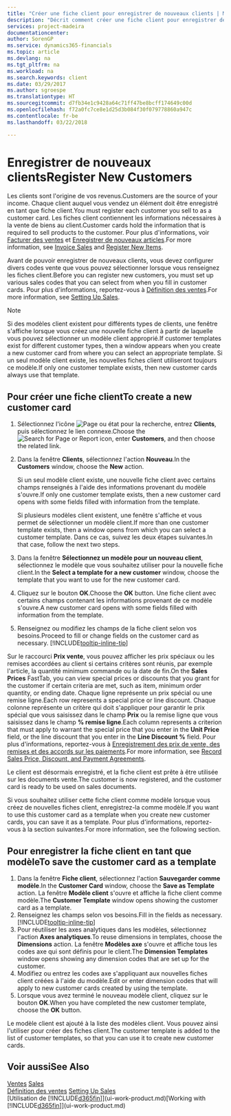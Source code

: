 ```yaml
---
title: "Créer une fiche client pour enregistrer de nouveaux clients | Microsoft Docs"
description: "Décrit comment créer une fiche client pour enregistrer des informations sur chaque nouveau client ou client auquel vous vendez."
services: project-madeira
documentationcenter: 
author: SorenGP
ms.service: dynamics365-financials
ms.topic: article
ms.devlang: na
ms.tgt_pltfrm: na
ms.workload: na
ms.search.keywords: client
ms.date: 03/29/2017
ms.author: sgroespe
ms.translationtype: HT
ms.sourcegitcommit: d7fb34e1c9428a64c71ff47be8bcff174649c00d
ms.openlocfilehash: f72a0fc7ce8e1d25d3b084f30f079778860a947c
ms.contentlocale: fr-be
ms.lasthandoff: 03/22/2018

---
```

# <a name="register-new-customers"></a><span data-ttu-id="2879e-103">Enregistrer de nouveaux clients</span><span class="sxs-lookup"><span data-stu-id="2879e-103">Register New Customers</span></span>
<span data-ttu-id="2879e-104">Les clients sont l'origine de vos revenus.</span><span class="sxs-lookup"><span data-stu-id="2879e-104">Customers are the source of your income.</span></span> <span data-ttu-id="2879e-105">Chaque client auquel vous vendez un élément doit être enregistré en tant que fiche client.</span><span class="sxs-lookup"><span data-stu-id="2879e-105">You must register each customer you sell to as a customer card.</span></span> <span data-ttu-id="2879e-106">Les fiches client contiennent les informations nécessaires à la vente de biens au client.</span><span class="sxs-lookup"><span data-stu-id="2879e-106">Customer cards hold the information that is required to sell products to the customer.</span></span> <span data-ttu-id="2879e-107">Pour plus d'informations, voir [Facturer des ventes](sales-how-invoice-sales.md) et [Enregistrer de nouveaux articles](inventory-how-register-new-items.md).</span><span class="sxs-lookup"><span data-stu-id="2879e-107">For more information, see [Invoice Sales](sales-how-invoice-sales.md) and [Register New Items](inventory-how-register-new-items.md).</span></span>  

<span data-ttu-id="2879e-108">Avant de pouvoir enregistrer de nouveaux clients, vous devez configurer divers codes vente que vous pouvez sélectionner lorsque vous renseignez les fiches client.</span><span class="sxs-lookup"><span data-stu-id="2879e-108">Before you can register new customers, you must set up various sales codes that you can select from when you fill in customer cards.</span></span> <span data-ttu-id="2879e-109">Pour plus d'informations, reportez-vous à [Définition des ventes](sales-setup-sales.md).</span><span class="sxs-lookup"><span data-stu-id="2879e-109">For more information, see [Setting Up Sales](sales-setup-sales.md).</span></span>

> [!NOTE]  
>   <span data-ttu-id="2879e-110">Si des modèles client existent pour différents types de clients, une fenêtre s'affiche lorsque vous créez une nouvelle fiche client à partir de laquelle vous pouvez sélectionner un modèle client approprié.</span><span class="sxs-lookup"><span data-stu-id="2879e-110">If customer templates exist for different customer types, then a window appears when you create a new customer card from where you can select an appropriate template.</span></span> <span data-ttu-id="2879e-111">Si un seul modèle client existe, les nouvelles fiches client utiliseront toujours ce modèle.</span><span class="sxs-lookup"><span data-stu-id="2879e-111">If only one customer template exists, then new customer cards always use that template.</span></span>

## <a name="to-create-a-new-customer-card"></a><span data-ttu-id="2879e-112">Pour créer une fiche client</span><span class="sxs-lookup"><span data-stu-id="2879e-112">To create a new customer card</span></span>
1. <span data-ttu-id="2879e-113">Sélectionnez l'icône ![Page ou état pour la recherche](media/ui-search/search_small.png "icône Page ou état pour la recherche"), entrez **Clients**, puis sélectionnez le lien connexe.</span><span class="sxs-lookup"><span data-stu-id="2879e-113">Choose the ![Search for Page or Report](media/ui-search/search_small.png "Search for Page or Report icon") icon, enter **Customers**, and then choose the related link.</span></span>  
2. <span data-ttu-id="2879e-114">Dans la fenêtre **Clients**, sélectionnez l'action **Nouveau**.</span><span class="sxs-lookup"><span data-stu-id="2879e-114">In the **Customers** window, choose the **New** action.</span></span>

    <span data-ttu-id="2879e-115">Si un seul modèle client existe, une nouvelle fiche client avec certains champs renseignés à l'aide des informations provenant du modèle s'ouvre.</span><span class="sxs-lookup"><span data-stu-id="2879e-115">If only one customer template exists, then a new customer card opens with some fields filled with information from the template.</span></span>

    <span data-ttu-id="2879e-116">Si plusieurs modèles client existent, une fenêtre s'affiche et vous permet de sélectionner un modèle client.</span><span class="sxs-lookup"><span data-stu-id="2879e-116">If more than one customer template exists, then a window opens from which you can select a customer template.</span></span> <span data-ttu-id="2879e-117">Dans ce cas, suivez les deux étapes suivantes.</span><span class="sxs-lookup"><span data-stu-id="2879e-117">In that case, follow the next two steps.</span></span>
3. <span data-ttu-id="2879e-118">Dans la fenêtre **Sélectionnez un modèle pour un nouveau client**, sélectionnez le modèle que vous souhaitez utiliser pour la nouvelle fiche client.</span><span class="sxs-lookup"><span data-stu-id="2879e-118">In the **Select a template for a new customer** window, choose the template that you want to use for the new customer card.</span></span>
4. <span data-ttu-id="2879e-119">Cliquez sur le bouton **OK**.</span><span class="sxs-lookup"><span data-stu-id="2879e-119">Choose the **OK** button.</span></span> <span data-ttu-id="2879e-120">Une fiche client avec certains champs contenant les informations provenant de ce modèle s'ouvre.</span><span class="sxs-lookup"><span data-stu-id="2879e-120">A new customer card opens with some fields filled with information from the template.</span></span>  
5. <span data-ttu-id="2879e-121">Renseignez ou modifiez les champs de la fiche client selon vos besoins.</span><span class="sxs-lookup"><span data-stu-id="2879e-121">Proceed to fill or change fields on the customer card as necessary.</span></span> [!INCLUDE[tooltip-inline-tip](includes/tooltip-inline-tip_md.md)]

<span data-ttu-id="2879e-122">Sur le raccourci **Prix vente**, vous pouvez afficher les prix spéciaux ou les remises accordées au client si certains critères sont réunis, par exemple l'article, la quantité minimum commande ou la date de fin.</span><span class="sxs-lookup"><span data-stu-id="2879e-122">On the **Sales Prices** FastTab, you can view special prices or discounts that you grant for the customer if certain criteria are met, such as item, minimum order quantity, or ending date.</span></span> <span data-ttu-id="2879e-123">Chaque ligne représente un prix spécial ou une remise ligne.</span><span class="sxs-lookup"><span data-stu-id="2879e-123">Each row represents a special price or line discount.</span></span> <span data-ttu-id="2879e-124">Chaque colonne représente un critère qui doit s'appliquer pour garantir le prix spécial que vous saisissez dans le champ **Prix** ou la remise ligne que vous saisissez dans le champ **% remise ligne**.</span><span class="sxs-lookup"><span data-stu-id="2879e-124">Each column represents a criterion that must apply to warrant the special price that you enter in the **Unit Price** field, or the line discount that you enter in the **Line Discount %** field.</span></span> <span data-ttu-id="2879e-125">Pour plus d'informations, reportez-vous à [Enregistrement des prix de vente, des remises et des accords sur les paiements](sales-how-record-sales-price-discount-payment-agreements.md).</span><span class="sxs-lookup"><span data-stu-id="2879e-125">For more information, see [Record Sales Price, Discount, and Payment Agreements](sales-how-record-sales-price-discount-payment-agreements.md).</span></span>

<span data-ttu-id="2879e-126">Le client est désormais enregistré, et la fiche client est prête à être utilisée sur les documents vente.</span><span class="sxs-lookup"><span data-stu-id="2879e-126">The customer is now registered, and the customer card is ready to be used on sales documents.</span></span>

<span data-ttu-id="2879e-127">Si vous souhaitez utiliser cette fiche client comme modèle lorsque vous créez de nouvelles fiches client, enregistrez-la comme modèle.</span><span class="sxs-lookup"><span data-stu-id="2879e-127">If you want to use this customer card as a template when you create new customer cards, you can save it as a template.</span></span> <span data-ttu-id="2879e-128">Pour plus d'informations, reportez-vous à la section suivantes.</span><span class="sxs-lookup"><span data-stu-id="2879e-128">For more information, see the following section.</span></span>

## <a name="to-save-the-customer-card-as-a-template"></a><span data-ttu-id="2879e-129">Pour enregistrer la fiche client en tant que modèle</span><span class="sxs-lookup"><span data-stu-id="2879e-129">To save the customer card as a template</span></span>
1. <span data-ttu-id="2879e-130">Dans la fenêtre **Fiche client**, sélectionnez l'action **Sauvegarder comme modèle**.</span><span class="sxs-lookup"><span data-stu-id="2879e-130">In the **Customer Card** window, choose the **Save as Template** action.</span></span> <span data-ttu-id="2879e-131">La fenêtre **Modèle client** s'ouvre et affiche la fiche client comme modèle.</span><span class="sxs-lookup"><span data-stu-id="2879e-131">The **Customer Template** window opens showing the customer card as a template.</span></span>
2. <span data-ttu-id="2879e-132">Renseignez les champs selon vos besoins.</span><span class="sxs-lookup"><span data-stu-id="2879e-132">Fill in the fields as necessary.</span></span> [!INCLUDE[tooltip-inline-tip](includes/tooltip-inline-tip_md.md)]
3. <span data-ttu-id="2879e-133">Pour réutiliser les axes analytiques dans les modèles, sélectionnez l'action **Axes analytiques**.</span><span class="sxs-lookup"><span data-stu-id="2879e-133">To reuse dimensions in templates, choose the **Dimensions** action.</span></span> <span data-ttu-id="2879e-134">La fenêtre **Modèles axe** s'ouvre et affiche tous les codes axe qui sont définis pour le client.</span><span class="sxs-lookup"><span data-stu-id="2879e-134">The **Dimension Templates** window opens showing any dimension codes that are set up for the customer.</span></span>
4. <span data-ttu-id="2879e-135">Modifiez ou entrez les codes axe s'appliquant aux nouvelles fiches client créées à l'aide du modèle.</span><span class="sxs-lookup"><span data-stu-id="2879e-135">Edit or enter dimension codes that will apply to new customer cards created by using the template.</span></span>  
5. <span data-ttu-id="2879e-136">Lorsque vous avez terminé le nouveau modèle client, cliquez sur le bouton **OK**.</span><span class="sxs-lookup"><span data-stu-id="2879e-136">When you have completed the new customer template, choose the **OK** button.</span></span>

<span data-ttu-id="2879e-137">Le modèle client est ajouté à la liste des modèles client. Vous pouvez ainsi l'utiliser pour créer des fiches client.</span><span class="sxs-lookup"><span data-stu-id="2879e-137">The customer template is added to the list of customer templates, so that you can use it to create new customer cards.</span></span>

## <a name="see-also"></a><span data-ttu-id="2879e-138">Voir aussi</span><span class="sxs-lookup"><span data-stu-id="2879e-138">See Also</span></span>
<span data-ttu-id="2879e-139">[Ventes](sales-manage-sales.md)  </span><span class="sxs-lookup"><span data-stu-id="2879e-139">[Sales](sales-manage-sales.md)  </span></span>  
<span data-ttu-id="2879e-140">[Définition des ventes](sales-setup-sales.md)  </span><span class="sxs-lookup"><span data-stu-id="2879e-140">[Setting Up Sales](sales-setup-sales.md)  </span></span>  
<span data-ttu-id="2879e-141">[Utilisation de [!INCLUDE[d365fin](includes/d365fin_md.md)]](ui-work-product.md)</span><span class="sxs-lookup"><span data-stu-id="2879e-141">[Working with [!INCLUDE[d365fin](includes/d365fin_md.md)]](ui-work-product.md)</span></span>

